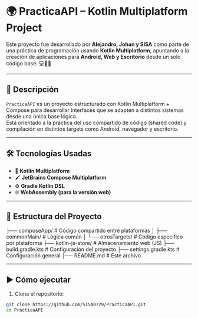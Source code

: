 # 🌍 PracticaAPI – Kotlin Multiplatform Project

Este proyecto fue desarrollado por **Alejandro, Johan y SISA** como parte de una práctica de programación usando **Kotlin Multiplatform**, apuntando a la creación de aplicaciones para **Android, Web y Escritorio** desde un solo código base. 💻📱🌐

---

## 🚀 Descripción

`PracticaAPI` es un proyecto estructurado con Kotlin Multiplatform + Compose para desarrollar interfaces que se adapten a distintos sistemas desde una única base lógica.  
Está orientado a la práctica del uso compartido de código (shared code) y compilación en distintos targets como Android, navegador y escritorio.

---

## 🛠️ Tecnologías Usadas

- 🧠 **Kotlin Multiplatform**
- 🖌️ **JetBrains Compose Multiplatform**
- ⚙️ **Gradle Kotlin DSL**
- 🌐 **WebAssembly (para la versión web)**

---

## 📁 Estructura del Proyecto

├── composeApp/ # Código compartido entre plataformas │ ├── commonMain/ # Lógica común │ └── otrosTargets/ # Código específico por plataforma ├── kotlin-js-store/ # Almacenamiento web (JS) ├── build.gradle.kts # Configuración del proyecto ├── settings.gradle.kts # Configuración general ├── README.md # Este archivo

---

## ▶️ Cómo ejecutar

1. Clona el repositorio:

```bash
git clone https://github.com/SISA0729/PracticaAPI.git
cd PracticaAPI
